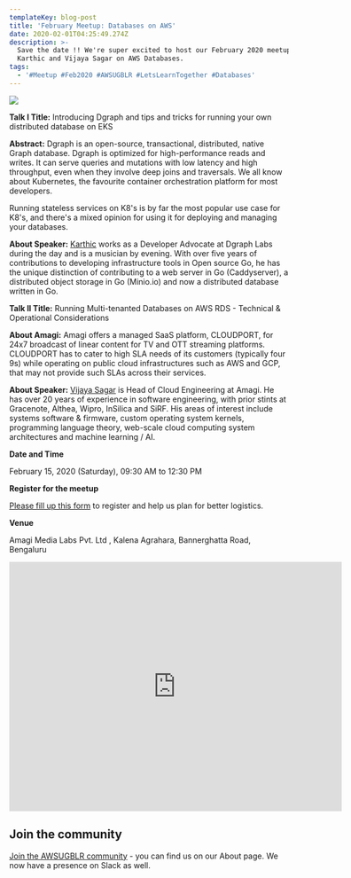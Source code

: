 ```yaml
---
templateKey: blog-post
title: 'February Meetup: Databases on AWS'
date: 2020-02-01T04:25:49.274Z
description: >-
  Save the date !! We're super excited to host our February 2020 meetup with
  Karthic and Vijaya Sagar on AWS Databases.
tags:
  - '#Meetup #Feb2020 #AWSUGBLR #LetsLearnTogether #Databases'
---
```

![](/img/screenshot-942-.png)

**Talk I Title:** Introducing Dgraph and tips and tricks for running your own distributed database on EKS

**Abstract:** Dgraph is an open-source, transactional, distributed, native Graph database. Dgraph is optimized for high-performance reads and writes. It can serve queries and mutations with low latency and high throughput, even when they involve deep joins and traversals. We all know about Kubernetes, the favourite container orchestration platform for most developers.

Running stateless services on K8's is by far the most popular use case for K8's, and there's a mixed opinion for using it for deploying and managing your databases.

**About Speaker:** [Karthic](https://www.linkedin.com/in/hackintoshrao/) works as a Developer Advocate at Dgraph Labs during the day and is a musician by evening. With over five years of contributions to developing infrastructure tools in Open source Go, he has the unique distinction of contributing to a web server in Go (Caddyserver), a distributed object storage in Go (Minio.io) and now a distributed database written in Go.

**Talk II Title:** Running Multi-tenanted Databases on AWS RDS - Technical & Operational Considerations

**About Amagi:** Amagi offers a managed SaaS platform, CLOUDPORT, for 24x7 broadcast of linear content for TV and OTT streaming platforms. CLOUDPORT has to cater to high SLA needs of its customers (typically four 9s) while operating on public cloud infrastructures such as AWS and GCP, that may not provide such SLAs across their services.

**About Speaker:** [Vijaya Sagar](https://www.linkedin.com/in/vijayasagar/) is Head of Cloud Engineering at Amagi. He has over 20 years of experience in software engineering, with prior stints at Gracenote, Althea, Wipro, InSilica and SiRF. His areas of interest include systems software & firmware, custom operating system kernels, programming language theory, web-scale cloud computing system architectures and machine learning / AI.

**Date and Time**

February 15, 2020 (Saturday), 09:30 AM to 12:30 PM

**Register for the meetup**

[Please fill up this form](https://docs.google.com/forms/d/e/1FAIpQLSfnkhb5MqK_ziNM-wBvwxo4tK1Ld2XZkQ_VQT4hff1bIgmn-w/viewform) to register and help us plan for better logistics.

**Venue**

Amagi Media Labs Pvt. Ltd, Kalena Agrahara, Bannerghatta Road, Bengaluru

<iframe src="https://www.google.com/maps/embed?pb=!1m18!1m12!1m3!1d3889.672141855898!2d77.58999131409392!3d12.864439990926224!2m3!1f0!2f0!3f0!3m2!1i1024!2i768!4f13.1!3m3!1m2!1s0x3bae15116ac8dfdb%3A0x9dab7b7e9b56bdef!2sAmagi%20Media%20Labs%20Pvt.%20Ltd!5e0!3m2!1sen!2sin!4v1580532076350!5m2!1sen!2sin" width="600" height="450" frameborder="0" style="border:0;" allowfullscreen=""></iframe>

## Join the community

[Join the AWSUGBLR community](https://www.awsugblr.in/) - you can find us on our About page. We now have a presence on Slack as well.

